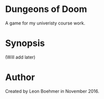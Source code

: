 # Dungeons of Doom
A game for my univeristy course work.

# Synopsis
(Will add later)

# Author
Created by Leon Boehmer in November 2016.
